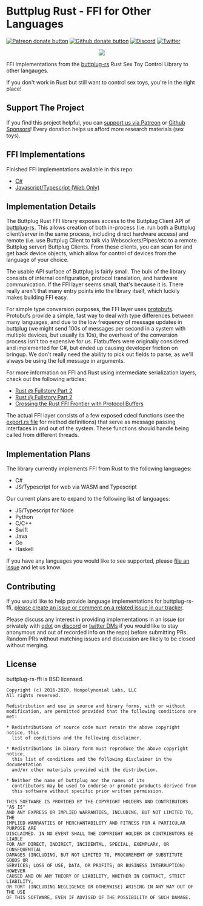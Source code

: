 # Buttplug Rust - FFI for Other Languages

[![Patreon donate button](https://img.shields.io/badge/patreon-donate-yellow.svg)](https://www.patreon.com/qdot)
[![Github donate button](https://img.shields.io/badge/github-donate-ff69b4.svg)](https://www.github.com/sponsors/qdot)
[![Discord](https://img.shields.io/discord/353303527587708932.svg?logo=discord)](https://discord.buttplug.io)
[![Twitter](https://img.shields.io/twitter/follow/buttplugio.svg?style=social&logo=twitter)](https://twitter.com/buttplugio)

<p align="center">
  <img src="https://raw.githubusercontent.com/buttplugio/buttplug-rs-ffi/master/docs/buttplug_rust_docs.png">
</p>

FFI Implementations from the [buttplug-rs](https://github.com/buttplugio/buttplug-rs) Rust Sex Toy
Control Library to other langauges.

If you don't work in Rust but still want to control sex toys, you're in the right place!

## Support The Project

If you find this project helpful, you can [support us via Patreon](http://patreon.com/qdot) or
[Github Sponsors](https://github.com/sponsors/qdot)! Every donation helps us afford more research materials (sex toys).

## FFI Implementations

Finished FFI implementations available in this repo:

- [C#](https://github.com/buttplugio/buttplug-rs-ffi/tree/master/csharp)
- [Javascript/Typescript (Web Only)](https://github.com/buttplugio/buttplug-rs-ffi/tree/master/js)

## Implementation Details

The Buttplug Rust FFI library exposes access to the Buttplug Client API of
[buttplug-rs](https://github.com/buttplugio/buttplug-rs). This allows creation of both in-process
(i.e. run both a Buttplug client/server in the same process, including direct hardware access) and
remote (i.e. use Buttplug Client to talk via Websockets/Pipes/etc to a remote Buttplug server)
Buttplug Clients. From these clients, you can scan for and get back device objects, which allow for
control of devices from the language of your choice.

The usable API surface of Buttplug is fairly small. The bulk of the library consists of internal
configuration, protocol translation, and hardware communication. If the FFI layer seems small,
that's because it is. There really aren't that many entry points into the library itself, which
luckily makes building FFI easy.

For simple type conversion purposes, the FFI layer uses
[protobufs](https://developers.google.com/protocol-buffers). Protobufs provide a simple, fast way to
deal with type differences between many languages, and due to the low frequency of message updates
in buttplug (we might send 100s of messages per second in a system with multiple devices, but
usually its 10s), the overhead of the conversion process isn't too expensive for us. Flatbuffers
were originally considered and implemented for C#, but ended up causing developer friction on
bringup. We don't really need the ability to pick out fields to parse, as we'll always be using the
full message in arguments.

For more information on FFI and Rust using intermediate serialization layers, check out the
following articles:

- [Rust @ Fullstory Part 2](https://bionic.fullstory.com/rust-at-fullstory-part-1/)
- [Rust @ Fullstory Part 2](https://bionic.fullstory.com/rust-at-fullstory-part-2/)
- [Crossing the Rust FFI Frontier with Protocol Buffers](https://hacks.mozilla.org/2019/04/crossing-the-rust-ffi-frontier-with-protocol-buffers/)

The actual FFI layer consists of a few exposed cdecl functions (see the [export.rs file](https://github.com/buttplugio/buttplug-rs-ffi/blob/master/ffi/src/export.rs) for method
definitions) that serve as message passing interfaces in and out of the system. These functions
should handle being called from different threads.

## Implementation Plans

The library currently implements FFI from Rust to the following languages:

- C#
- JS/Typescript for web via WASM and Typescript

Our current plans are to expand to the following list of languages:

- JS/Typescript for Node
- Python
- C/C++
- Swift
- Java
- Go
- Haskell

If you have any languages you would like to see supported, please [file an issue](https://github.com/buttplugio/buttplug-rs-ffi/issues) and let us know.

## Contributing

If you would like to help provide language implementations for buttplug-rs-ffi, [please create an
issue or comment on a related issue in our
tracker](https://github.com/buttplugio/buttplug-rs-ffi/issues).

Please discuss any interest in providing implementations in an issue (or privately with [qdot](https://github.com/qdot) on [discord](https://discord.buttplug.io) or [twitter DMs](https://twitter.com/buttplugio) if you would like to stay anonymous and out of recorded info on the repo) before submitting PRs. Random PRs without matching issues and discussion are likely to be closed without merging.

## License

buttplug-rs-ffi is BSD licensed.

    Copyright (c) 2016-2020, Nonpolynomial Labs, LLC
    All rights reserved.

    Redistribution and use in source and binary forms, with or without
    modification, are permitted provided that the following conditions are met:

    * Redistributions of source code must retain the above copyright notice, this
      list of conditions and the following disclaimer.

    * Redistributions in binary form must reproduce the above copyright notice,
      this list of conditions and the following disclaimer in the documentation
      and/or other materials provided with the distribution.

    * Neither the name of buttplug nor the names of its
      contributors may be used to endorse or promote products derived from
      this software without specific prior written permission.

    THIS SOFTWARE IS PROVIDED BY THE COPYRIGHT HOLDERS AND CONTRIBUTORS "AS IS"
    AND ANY EXPRESS OR IMPLIED WARRANTIES, INCLUDING, BUT NOT LIMITED TO, THE
    IMPLIED WARRANTIES OF MERCHANTABILITY AND FITNESS FOR A PARTICULAR PURPOSE ARE
    DISCLAIMED. IN NO EVENT SHALL THE COPYRIGHT HOLDER OR CONTRIBUTORS BE LIABLE
    FOR ANY DIRECT, INDIRECT, INCIDENTAL, SPECIAL, EXEMPLARY, OR CONSEQUENTIAL
    DAMAGES (INCLUDING, BUT NOT LIMITED TO, PROCUREMENT OF SUBSTITUTE GOODS OR
    SERVICES; LOSS OF USE, DATA, OR PROFITS; OR BUSINESS INTERRUPTION) HOWEVER
    CAUSED AND ON ANY THEORY OF LIABILITY, WHETHER IN CONTRACT, STRICT LIABILITY,
    OR TORT (INCLUDING NEGLIGENCE OR OTHERWISE) ARISING IN ANY WAY OUT OF THE USE
    OF THIS SOFTWARE, EVEN IF ADVISED OF THE POSSIBILITY OF SUCH DAMAGE.

